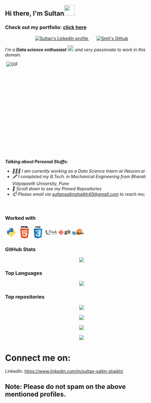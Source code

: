 ## Hi there, I'm Sultan<img src="https://raw.githubusercontent.com/TheDudeThatCode/TheDudeThatCode/master/Assets/Hi.gif" width=35 height=35> 

<h3>Check out my portfolio: <a href="https://sultan-salim-shaikh.github.io/Portfolio/"</a> click here</h3>


<p align="center">
      <a href="https://www.linkedin.com/in/sultan-salim-shaikh/">
        <img align="center" alt="Sultan's LinkedIn profile" width="22px" src="https://cdn.jsdelivr.net/npm/simple-icons@v3/icons/linkedin.svg"/>
      </a>&nbsp;&nbsp;&nbsp;&nbsp;&nbsp;
      <a href="https://github.com/Sultan-Salim-Shaikh">
        <img align="center" alt="Smit's Github" width="22px" src="https://cdn.jsdelivr.net/npm/simple-icons@v3/icons/github.svg" />
      </a>
 	</p>


<p>
  <em>
    I'm a <b>Data science enthusiast</b> <img src="https://raw.githubusercontent.com/TheDudeThatCode/TheDudeThatCode/master/Assets/Medal.gif" width=20 height=20> and very passionate to work in this domain.
  </em>
 </p>

<img align="right" alt="GIF" src="https://github.com/abhisheknaiidu/abhisheknaiidu/blob/master/code.gif?raw=true" width="500" height="320" />

<em>
  
**Talking about Personal Stuffs:**

- 👨🏽‍💻 I am currently working as a Data Science Intern at iNeuron.ai
- 🖋️  I completed my B.Tech. in Mechanical Engineering from Bharati Vidyapeeth University, Pune
- 📌 Scroll down to see my Pinned Repositories
- 📫 Please email via sultansalimshaikh40@gmail.com to reach me;
<br/> 
</em>

### Worked with 

<code><img height="40" src="https://raw.githubusercontent.com/github/explore/80688e429a7d4ef2fca1e82350fe8e3517d3494d/topics/python/python.png" title="python"></code>
<code><img height="40" src="https://raw.githubusercontent.com/github/explore/80688e429a7d4ef2fca1e82350fe8e3517d3494d/topics/html/html.png" title="html"></code>
<code><img height="40" src="https://raw.githubusercontent.com/github/explore/80688e429a7d4ef2fca1e82350fe8e3517d3494d/topics/css/css.png" title="css"></code>
<code><img height="40" src="https://raw.githubusercontent.com/github/explore/80688e429a7d4ef2fca1e82350fe8e3517d3494d/topics/flask/flask.png" title="flask"></code>
<code><img height="40" src="https://raw.githubusercontent.com/github/explore/80688e429a7d4ef2fca1e82350fe8e3517d3494d/topics/git/git.png" title="git"></code>
<code><img height="40" src="https://raw.githubusercontent.com/github/explore/80688e429a7d4ef2fca1e82350fe8e3517d3494d/topics/scikit-learn/scikit-learn.png" title="sklearn"></code>

### GitHub Stats

<p align="center">
  <a href = "https://github.com/Sultan-Salim-Shaikh">
<img src="https://github-readme-stats-aj8vj7k8x.vercel.app/api?username=Sultan-Salim-Shaikh&show_icons=true&title_color=ffc857&icon_color=8ac926&text_color=daf7dc&bg_color=151515&count_private=true&include_all_commits=true">
  </a>
 </p>
 
### Top Languages

<p align="center">
<a href = "https://github.com/Sultan-Salim-Shaikh">
  <img src="https://github-readme-stats-aj8vj7k8x.vercel.app/api/top-langs/?username=Sultan-Salim-Shaikh&layout=compact&title_color=ffc857&icon_color=8ac926&text_color=daf7dc&bg_color=151515&card_width=400">
</a>
</p>

### Top repositories


<p align="center">
  <a href = "https://github.com/Sultan-Salim-Shaikh/Heart_Disease_Diagnostic_Analysis">
<img src="https://github-readme-stats-aj8vj7k8x.vercel.app/api/pin/?username=Sultan-Salim-Shaikh&repo=Heart_Disease_Diagnostic_Analysis&title_color=fff&icon_color=79ff97&text_color=9f9f9f&bg_color=151515">
  </a>
</p>

<p align="center">
  <a href="https://github.com/Sultan-Salim-Shaikh/Flipkart_Review_Scrapper">
  <img src="https://github-readme-stats-aj8vj7k8x.vercel.app/api/pin/?username=Sultan-Salim-Shaikh&repo=Flipkart_review_scrapper&title_color=fff&icon_color=79ff97&text_color=9f9f9f&bg_color=151515">
  </a>
  </p>

<p align="center">
  <a href="https://github.com/Sultan-Salim-Shaikh/KPMG_virtual_internship">
  <img src="https://github-readme-stats-aj8vj7k8x.vercel.app/api/pin/?username=Sultan-Salim-Shaikh&repo=KPMG_virtual_internship&title_color=fff&icon_color=79ff97&text_color=9f9f9f&bg_color=151515">
  </a>
  </p>

<p align="center">
  <a href = "https://github.com/Sultan-Salim-Shaikh/Student-Percentage-Prediction">
<img src="https://github-readme-stats-aj8vj7k8x.vercel.app/api/pin/?username=Sultan-Salim-Shaikh&repo=Student-Percentage-Prediction&title_color=fff&icon_color=79ff97&text_color=9f9f9f&bg_color=151515">
  </a>
</p>


# Connect me on:
LinkedIn: https://www.linkedin.com/in/sultan-salim-shaikh/

## Note: Please do not spam on the above mentioned profiles.

